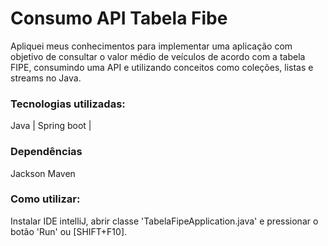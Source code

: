 # Consumo API Tabela Fibe

Apliquei meus conhecimentos para implementar uma aplicação com objetivo de consultar o valor médio de veículos de acordo com a tabela FIPE, consumindo uma API e utilizando conceitos como coleções, listas e streams no Java.

### Tecnologias utilizadas:
Java | Spring boot |
### Dependências
Jackson Maven

### Como utilizar:
Instalar IDE intelliJ, abrir classe 'TabelaFipeApplication.java' e pressionar o botão 'Run' ou [SHIFT+F10].
